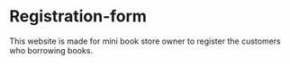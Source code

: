 # Registration-form
This website is made for mini book store owner to register the customers who borrowing books.
